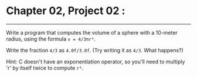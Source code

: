 # Chapter 02, Project 02 : 
----

Write a program that computes the volume of a sphere with a 10-meter radius, using the formula `v = 4/3πr³`. 

Write the fraction `4/3` as `4.0f/3.0f`. (Try writing it as `4/3`. What happens?) 

Hint: C doesn't have an exponentiation operator, so you'll need to multiply 'r' by itself twice to compute `r³`.
 